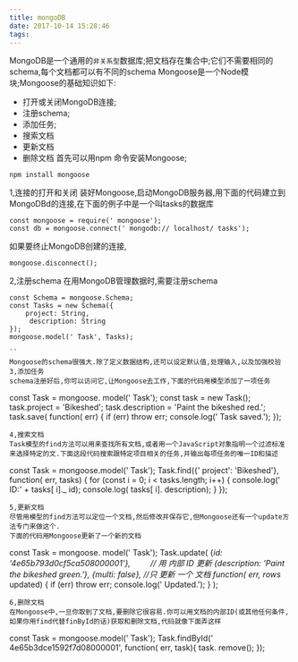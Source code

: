 ```yaml
---
title: mongoDB
date: 2017-10-14 15:28:46
tags: 
---
```

MongoDB是一个通用的`非关系型`数据库;把文档存在集合中;它们不需要相同的schema,每个文档都可以有不同的schema
Mongoose是一个Node模块;Mongoose的基础知识如下:
- 打开或关闭MongoDB连接;
- 注册schema;
- 添加任务;
- 搜索文档
- 更新文档
- 删除文档
首先可以用npm 命令安装Mongoose;
```
npm install mongoose
```
1,连接的打开和关闭
装好Mongoose,启动MongoDB服务器,用下面的代码建立到MongoDBd的连接,在下面的例子中是一个叫tasks的数据库
```
const mongoose = require(' mongoose');
const db = mongoose.connect(' mongodb:// localhost/ tasks');

```
如果要终止MongoDB创建的连接,
```
mongoose.disconnect();
```
2,注册schema
在用MongoDB管理数据时,需要注册schema
```
const Schema = mongoose.Schema;
const Tasks = new Schema({ 
    project: String,
     description: String 
});
mongoose.model(' Task', Tasks);

``
Mongoose的schema很强大.除了定义数据结构,还可以设定默认值,处理输入,以及加强校验
3,添加任务
schema注册好后,你可以访问它,让Mongoose去工作,下面的代码用模型添加了一项任务
```
const Task = mongoose. model(' Task');
const task = new Task();
task.project = 'Bikeshed';
task.description = 'Paint the bikeshed red.';
task.save( function( err) {
    if (err) throw err;
    console.log(' Task saved.');
});

```
4,搜索文档
Task模型的find方法可以用来查找所有文档,或者用一个JavaScript对象指明一个过滤标准来选择特定的文.下面这段代码搜索跟特定项目相关的任务,并输出每项任务的唯一ID和描述
```
const Task = mongoose.model(' Task');
Task.find({' project': 'Bikeshed'}, function( err, tasks) { 
    for (const i = 0; i < tasks.length; i++) { 
        console.log(' ID:' + tasks[ i]._ id);
        console.log( tasks[ i]. description);
    }
});

```
5,更新文档
尽管用模型的find方法可以定位一个文档,然后修改并保存它,但Mongoose还有一个update方法专门来做这个.
下面的代码用Mongoose更新了一个新的文档

```
const Task = mongoose. model(' Task');
Task.update(
    {_id: '4e65b793d0cf5ca508000001'}, 　 　// 用 内部 ID 更新
    {description: 'Paint the bikeshed green.'},
    {multi: false}, //只 更新 一个 文档
    function( err, rows_ updated) { 
        if (err) throw err;
        console.log(' Updated.');
    }
);

```
6,删除文档
在Mongoose中,一旦你取到了文档,要删除它很容易.你可以用文档的内部ID(或其他任何条件,如果你用find代替finById的话)获取和删除文档,代码就像下面弄这样
```
const Task = mongoose.model(' Task');
Task.findById(' 4e65b3dce1592f7d08000001', function( err, task){
    task. remove();
});

```

